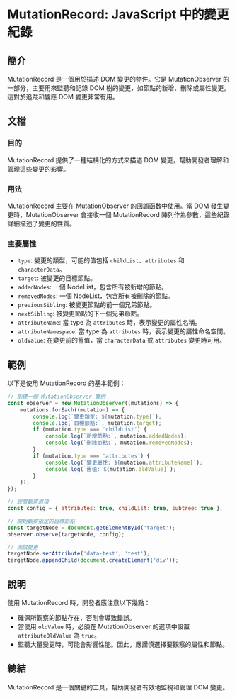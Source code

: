 <!--
Meta Description: # MutationRecord: JavaScript 中的變更紀錄 ## 簡介 MutationRecord 是一個用於描述 DOM 變更的物件。它是 MutationObserver 的一部分，主要用來監聽和記錄 DOM 樹的變更，如節點的新增、刪除或屬性變更。這對於追蹤和響應 DOM 變更非...
Meta Keywords: mutation, mutationrecord, dom, mutationobserver, type
-->

# MutationRecord: JavaScript 中的變更紀錄

## 簡介
MutationRecord 是一個用於描述 DOM 變更的物件。它是 MutationObserver 的一部分，主要用來監聽和記錄 DOM 樹的變更，如節點的新增、刪除或屬性變更。這對於追蹤和響應 DOM 變更非常有用。

## 文檔
### 目的
MutationRecord 提供了一種結構化的方式來描述 DOM 變更，幫助開發者理解和管理這些變更的影響。

### 用法
MutationRecord 主要在 MutationObserver 的回調函數中使用。當 DOM 發生變更時，MutationObserver 會接收一個 MutationRecord 陣列作為參數，這些紀錄詳細描述了變更的性質。

### 主要屬性
- `type`: 變更的類型，可能的值包括 `childList`、`attributes` 和 `characterData`。
- `target`: 被變更的目標節點。
- `addedNodes`: 一個 NodeList，包含所有被新增的節點。
- `removedNodes`: 一個 NodeList，包含所有被刪除的節點。
- `previousSibling`: 被變更節點的前一個兄弟節點。
- `nextSibling`: 被變更節點的下一個兄弟節點。
- `attributeName`: 當 type 為 `attributes` 時，表示變更的屬性名稱。
- `attributeNamespace`: 當 type 為 `attributes` 時，表示變更的屬性命名空間。
- `oldValue`: 在變更前的舊值，當 `characterData` 或 `attributes` 變更時可用。

## 範例
以下是使用 MutationRecord 的基本範例：

```javascript
// 創建一個 MutationObserver 實例
const observer = new MutationObserver((mutations) => {
    mutations.forEach((mutation) => {
        console.log(`變更類型: ${mutation.type}`);
        console.log(`目標節點:`, mutation.target);
        if (mutation.type === 'childList') {
            console.log(`新增節點:`, mutation.addedNodes);
            console.log(`刪除節點:`, mutation.removedNodes);
        }
        if (mutation.type === 'attributes') {
            console.log(`變更屬性: ${mutation.attributeName}`);
            console.log(`舊值: ${mutation.oldValue}`);
        }
    });
});

// 設置觀察選項
const config = { attributes: true, childList: true, subtree: true };

// 開始觀察指定的目標節點
const targetNode = document.getElementById('target');
observer.observe(targetNode, config);

// 測試變更
targetNode.setAttribute('data-test', 'test');
targetNode.appendChild(document.createElement('div'));
```

## 說明
使用 MutationRecord 時，開發者應注意以下幾點：
- 確保所觀察的節點存在，否則會導致錯誤。
- 當使用 `oldValue` 時，必須在 MutationObserver 的選項中設置 `attributeOldValue` 為 `true`。
- 監聽大量變更時，可能會影響性能。因此，應謹慎選擇要觀察的屬性和節點。

## 總結
MutationRecord 是一個關鍵的工具，幫助開發者有效地監視和管理 DOM 變更。